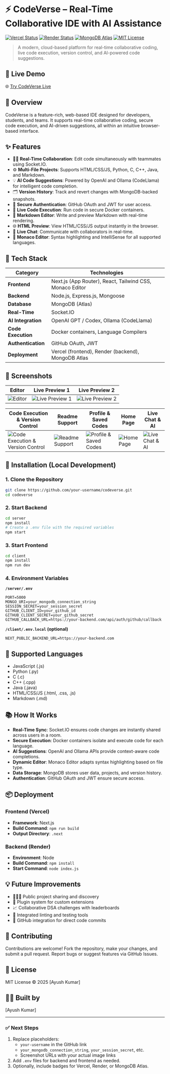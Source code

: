 # ⚡ CodeVerse – Real-Time Collaborative IDE with AI Assistance

[![Vercel Status](https://img.shields.io/badge/frontend-Vercel-black)](https://vercel.com) [![Render Status](https://img.shields.io/badge/backend-Render-blue)](https://render.com) [![MongoDB Atlas](https://img.shields.io/badge/database-MongoDB%20Atlas-green)](https://www.mongodb.com/atlas) [![MIT License](https://img.shields.io/badge/license-MIT-lightgrey)](#license)

> A modern, cloud-based platform for real-time collaborative coding, live code execution, version control, and AI-powered code suggestions.

## 🔗 Live Demo

🌐 [Try CodeVerse Live](https://codeverse-rho.vercel.app)

## 📂 Overview

CodeVerse is a feature-rich, web-based IDE designed for developers, students, and teams. It supports real-time collaborative coding, secure code execution, and AI-driven suggestions, all within an intuitive browser-based interface.

## ✨ Features

- 🧑‍💻 **Real-Time Collaboration**: Edit code simultaneously with teammates using Socket.IO.
- ⚙️ **Multi-File Projects**: Supports HTML/CSS/JS, Python, C, C++, Java, and Markdown.
- 💡 **AI Code Suggestions**: Powered by OpenAI and Ollama (CodeLlama) for intelligent code completion.
- 🗂️ **Version History**: Track and revert changes with MongoDB-backed snapshots.
- 🔐 **Secure Authentication**: GitHub OAuth and JWT for user access.
- 🧪 **Live Code Execution**: Run code in secure Docker containers.
- 📄 **Markdown Editor**: Write and preview Markdown with real-time rendering.
- 🌐 **HTML Preview**: View HTML/CSS/JS output instantly in the browser.
- 💬 **Live Chat**: Communicate with collaborators in real-time.
- 🧱 **Monaco Editor**: Syntax highlighting and IntelliSense for all supported languages.

## 🚀 Tech Stack

| Category            | Technologies                                    |
|---------------------|-------------------------------------------------|
| **Frontend**        | Next.js (App Router), React, Tailwind CSS, Monaco Editor |
| **Backend**         | Node.js, Express.js, Mongoose                   |
| **Database**        | MongoDB (Atlas)                                |
| **Real-Time**       | Socket.IO                                      |
| **AI Integration**  | OpenAI GPT / Codex, Ollama (CodeLlama)         |
| **Code Execution**  | Docker containers, Language Compilers          |
| **Authentication**  | GitHub OAuth, JWT                              |
| **Deployment**      | Vercel (frontend), Render (backend), MongoDB Atlas |

## 📸 Screenshots

| Editor | Live Preview 1 | Live Preview 2 |
|--------|----------------|----------------|
| ![Editor](https://github.com/user-attachments/assets/6fbc1676-8ef4-4d3c-9951-9445d502bc23) | ![Live Preview 1](https://github.com/user-attachments/assets/5feee449-79b8-4586-9ac7-97ea8bd1c127) | ![Live Preview 2](https://github.com/user-attachments/assets/1a351f39-5cc2-47a4-84ed-8f603da61b9f) |

| Code Execution & Version Control | Readme Support | Profile & Saved Codes | Home Page | Live Chat & AI |
|----------------------------------|----------------|-----------------------|-----------|----------------|
| ![Code Execution & Version Control](https://github.com/user-attachments/assets/72087c35-b741-407a-b424-9db42c24e2c5) | ![Readme Support](https://github.com/user-attachments/assets/9d447b51-0302-45ee-a64d-5a316e470588) | ![Profile & Saved Codes](https://github.com/user-attachments/assets/6a78161e-daf2-4754-b016-ec860703232d) | ![Home Page](https://github.com/user-attachments/assets/a957492e-4b9e-4289-ad46-fb63b7aba427) | ![Live Chat & AI](https://github.com/user-attachments/assets/a7d8ad2f-28c9-470f-9361-44297c897481) |

## 🧰 Installation (Local Development)

### 1. Clone the Repository

```bash
git clone https://github.com/your-username/codeverse.git
cd codeverse
```

### 2. Start Backend

```bash
cd server
npm install
# Create a .env file with the required variables
npm start
```

### 3. Start Frontend

```bash
cd client
npm install
npm run dev
```

### 4. Environment Variables

**`/server/.env`**
```
PORT=5000
MONGO_URI=your_mongodb_connection_string
SESSION_SECRET=your_session_secret
GITHUB_CLIENT_ID=your_github_id
GITHUB_CLIENT_SECRET=your_github_secret
GITHUB_CALLBACK_URL=https://your-backend.com/api/auth/github/callback
```

**`/client/.env.local` (optional)**
```
NEXT_PUBLIC_BACKEND_URL=https://your-backend.com
```

## 🧪 Supported Languages

- JavaScript (.js)
- Python (.py)
- C (.c)
- C++ (.cpp)
- Java (.java)
- HTML/CSS/JS (.html, .css, .js)
- Markdown (.md)

## 📚 How It Works

- **Real-Time Sync**: Socket.IO ensures code changes are instantly shared across users in a room.
- **Secure Execution**: Docker containers isolate and execute code for each language.
- **AI Suggestions**: OpenAI and Ollama APIs provide context-aware code completions.
- **Dynamic Editor**: Monaco Editor adapts syntax highlighting based on file type.
- **Data Storage**: MongoDB stores user data, projects, and version history.
- **Authentication**: GitHub OAuth and JWT ensure secure access.

## 📦 Deployment

### Frontend (Vercel)
- **Framework**: Next.js
- **Build Command**: `npm run build`
- **Output Directory**: `.next`

### Backend (Render)
- **Environment**: Node
- **Build Command**: `npm install`
- **Start Command**: `node index.js`

## 💡 Future Improvements

- 🧑‍🤝‍🧑 Public project sharing and discovery
- 🧩 Plugin system for custom extensions
- 📈 Collaborative DSA challenges with leaderboards
- 🎯 Integrated linting and testing tools
- 💾 GitHub integration for direct code commits

## 🤝 Contributing

Contributions are welcome! Fork the repository, make your changes, and submit a pull request. Report bugs or suggest features via GitHub Issues.

## 📄 License

MIT License © 2025 [Ayush Kumar]

## 🧑‍💻 Built by

[Ayush Kumar]

---

### ✅ Next Steps

1. Replace placeholders:
   - `your-username` in the GitHub link
   - `your_mongodb_connection_string`, `your_session_secret`, etc.
   - Screenshot URLs with your actual image links
2. Add `.env` files for backend and frontend as needed.
3. Optionally, include badges for Vercel, Render, or MongoDB Atlas.
